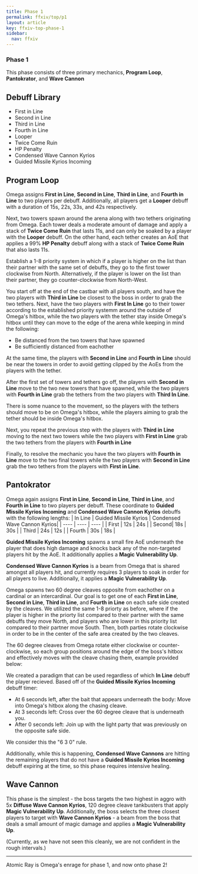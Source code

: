 ```yaml
---
title: Phase 1
permalink: ffxiv/top/p1
layout: article
key: ffxiv-top-phase-1
sidebar:
  nav: ffxiv
---
```

### Phase 1

This phase consists of three primary mechanics, **Program Loop**, **Pantokrator**, and **Wave Cannon**

## Debuff Library

- First in Line
- Second in Line
- Third in Line
- Fourth in Line
- Looper
- Twice Come Ruin
- HP Penalty
- Condensed Wave Cannon Kyrios
- Guided Missile Kyrios Incoming

## Program Loop

Omega assigns **First in Line**, **Second in Line**, **Third in Line**, and **Fourth in Line** to two players per debuff. Additionally, all players get a **Looper** debuff with a duration of 15s, 22s, 33s, and 42s respectively. 
<!--- TODO: Add debuff icons to library --->

Next, two towers spawn around the arena along with two tethers originating from Omega. Each tower deals a moderate amount of damage and apply a stack of **Twice Come Ruin** that lasts 11s, and can only be soaked by a player with the **Looper** debuff. On the other hand, each tether creates an AoE that applies a 99% **HP Penalty** debuff along with a stack of **Twice Come Ruin** that also lasts 11s.  

Establish a 1-8 priority system in which if a player is higher on the list than their partner with the same set of debuffs, they go to the first tower clockwise from North. Alternatively, if the player is lower on the list than their partner, they go counter-clockwise from North-West. 

You start off at the end of the castbar with all players south, and have the two players with **Third in Line** be closest to the boss in order to grab the two tethers. Next, have the two players with **First In Line** go to their tower according to the established priority systemm around the outside of Omega's hitbox, while the two players with the tether stay inside Omega's hitbox until they can move to the edge of the arena while keeping in mind the following:
- Be distanced from the two towers that have spawned
- Be sufficiently distanced from eachother

<!--- TODO: Add relevant images--->

At the same time, the players with **Second in Line** and **Fourth in Line** should be near the towers in order to avoid getting clipped by the AoEs from the players with the tether. 

After the first set of towers and tethers go off, the players with **Second in Line** move to the two new towers that have spawned, while the two players with **Fourth in Line** grab the tethers from the two players with **Third In Line**. 

<!--- TODO: Add examples --->

There is some nuance to the movement, so the players with the tethers should move to be on Omega's hitbox, while the players aiming to grab the tether should be inside Omega's hitbox. 

Next, you repeat the previous step with the players with **Third in Line** moving to the next two towers while the two players with **First in Line** grab the two tethers from the players with **Fourth in Line**

Finally, to resolve the mechanic you have the two players with **Fourth in Line** move to the two final towers while the two players with **Second in Line** grab the two tethers from the players with **First in Line**.


## Pantokrator
Omega again assigns **First in Line**, **Second in Line**, **Third in Line**, and **Fourth in Line** to two players per debuff. These coordinate to **Guided Missile Kyrios Incoming** and **Condensed Wave Cannon Kyrios** debuffs with the following lengths:
| In Line | Guided Missile Kyrios | Condensed Wave Cannon Kyrios|
| ---- | ---- | ---- |
| First | 12s | 24s |
| Second| 18s | 30s |
| Third | 24s | 12s | 
| Fourth | 30s | 18s |

**Guided Missile Kyrios Incoming** spawns a small fire AoE underneath the player that does high damage and knocks back any of the non-targeted players hit by the AoE. It additionally applies a **Magic Vulnerability Up**.

**Condensed Wave Cannon Kyrios** is a beam from Omega that is shared amongst all players hit, and currently requires 3 players to soak in order for all players to live. Additionally, it applies a **Magic Vulnerability Up**.

Omega spawns two 60 degree cleaves opposite from eachother on a cardinal or an intercardinal. Our goal is to get one of each **First in Line**, **Second in Line**, **Third in Line**, and **Fourth in Line** on each safe side created by the cleaves. We utilized the same 1-8 priorty as before, where if the player is higher in the priorty list compared to their partner with the same debuffs they move North, and players who are lower in this priority list compared to their partner move South. Then, both parties rotate clockwise in order to be in the center of the safe area created by the two cleaves. 

The 60 degree cleaves from Omega rotate either clockwise or counter-clockwise, so each group positions around the edge of the boss's hitbox and effectively moves with the cleave chasing them, example provided below:

<!--- TODO: Add an example--->

We created a paradigm that can be used regardless of which **In Line** debuff the player recieved. Based off of the **Guided Missile Kyrios Incoming** debuff timer:
- At 6 seconds left, after the bait that appears underneath the body: Move into Omega's hitbox along the chasing cleave.
- At 3 seconds left: Cross over the 60 degree cleave that is underneath you.
- After 0 seconds left: Join up with the light party that was previously on the opposite safe side.

We consider this the "6 3 0" rule.
 
Additionally, while this is happening, **Condensed Wave Cannons** are hitting the remaining players that do not have a **Guided Missile Kyrios Incoming** debuff expiring at the time, so this phase requires intensive healing.


## Wave Cannon

This phase is the simplest - the boss targets the two highest in aggro with 5x **Diffuse Wave Cannon Kyrios**, 120 degree cleave tankbusters that apply **Magic Vulnerability Up**. Additionally, the boss selects the three closest players to target with **Wave Cannon Kyrios** - a beam from the boss that deals a small amount of magic damage and applies a **Magic Vulnerability Up**. 

(Currently, as we have not seen this cleanly, we are not confident in the rough intervals.)

---
Atomic Ray is Omega's enrage for phase 1, and now onto phase 2!